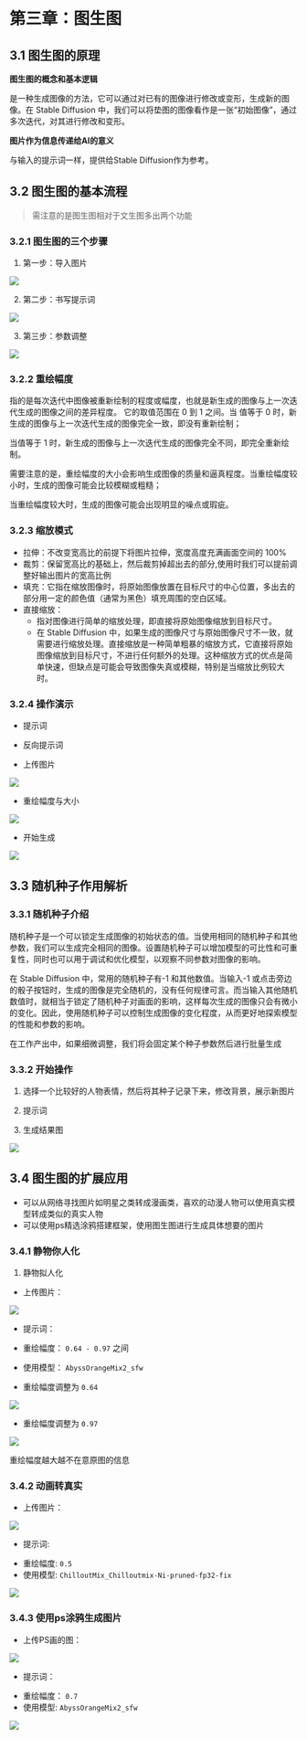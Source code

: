<script setup>
import PromptTemplate from '../prompt-template.vue'
</script>


<style scoped src="../prompt-show.css"></style>

# 第三章：图生图

## 3.1 图生图的原理

**图生图的概念和基本逻辑**

是一种生成图像的方法，它可以通过对已有的图像进行修改或变形，生成新的图像。在 Stable Diffusion 中，我们可以将垫图的图像看作是一张“初始图像”，通过多次迭代，对其进行修改和变形。

**图片作为信息传递给AI的意义**

与输入的提示词一样，提供给Stable Diffusion作为参考。

## 3.2 图生图的基本流程

>需注意的是图生图相对于文生图多出两个功能

### 3.2.1 图生图的三个步骤

1. 第一步：导入图片

![](/AI/picture/sd-webui/study/042.png)

2. 第二步：书写提示词

![](/AI/picture/sd-webui/study/043.png)

3. 第三步：参数调整

![](/AI/picture/sd-webui/study/044.png)

### 3.2.2 重绘幅度

指的是每次迭代中图像被重新绘制的程度或幅度，也就是新生成的图像与上一次迭代生成的图像之间的差异程度。
它的取值范围在 0 到 1 之间。当 值等于 0 时，新生成的图像与上一次迭代生成的图像完全一致，即没有重新绘制；

当值等于 1 时，新生成的图像与上一次迭代生成的图像完全不同，即完全重新绘制。

需要注意的是，重绘幅度的大小会影响生成图像的质量和逼真程度。当重绘幅度较小时，生成的图像可能会比较模糊或粗糙；

当重绘幅度较大时，生成的图像可能会出现明显的噪点或瑕疵。


### 3.2.3 缩放模式
- 拉伸：不改变宽高比的前提下将图片拉伸，宽度高度充满画面空间的 100%
- 裁剪：保留宽高比的基础上，然后裁剪掉超出去的部分,使用时我们可以提前调整好输出图片的宽高比例
- 填充：它指在缩放图像时，将原始图像放置在目标尺寸的中心位置，多出去的部分用一定的颜色值（通常为黑色）填充周围的空白区域。
- 直接缩放：
    - 指对图像进行简单的缩放处理，即直接将原始图像缩放到目标尺寸。
    - 在 Stable Diffusion 中，如果生成的图像尺寸与原始图像尺寸不一致，就需要进行缩放处理。直接缩放是一种简单粗暴的缩放方式，它直接将原始图像缩放到目标尺寸，不进行任何额外的处理。这种缩放方式的优点是简单快速，但缺点是可能会导致图像失真或模糊，特别是当缩放比例较大时。

### 3.2.4 操作演示


- 提示词

<PromptTemplate>
    <template v-slot:content>
        1girl,straw hat,long curly hair,colorful spotted dress,bracelet on left hand,brown eyes,
        (masterpiece:1,2),best quality,masterpiece,highres,original,extremely detailed wallpaper,perfect lighting,(extremely detailed CG:1.2). drawing,paintbrush,
    </template>
</PromptTemplate>


- 反向提示词

<PromptTemplate>
    <template v-slot:content>
        NSFW,(worst quality:2),(low quality:2),(normal quality:2),lowres,normal quality,((monochrome)),((grayscale)),skin spots,acnes,skin blemishes,age spot,(ugly:1.331),(duplicate:1.331),(morbid:1.21),(mutilated:1.21),(tranny:1.331),mutated hands,(poorly drawn hands:1.5),blurry,(bad anatomy:1.21),(bad proportions:1.331),extra limbs,(disfigured:1.331),(missing arms:1.331),(extra legs:1.331),(fused fingers:1.61051),(too many fingers:1.61051),(unclear eyes:1.331),lowers,bad hands,missing fingers,extra digit,bad hands,missing fingers,(((extra arms and legs))),
    </template>
</PromptTemplate>

- 上传图片

![](/AI/picture/sd-webui/study/045.png)

- 重绘幅度与大小

![](/AI/picture/sd-webui/study/046.png)

- 开始生成

![](/AI/picture/sd-webui/study/047.png)

## 3.3 随机种子作用解析

### 3.3.1 随机种子介绍

随机种子是一个可以锁定生成图像的初始状态的值。当使用相同的随机种子和其他参数，我们可以生成完全相同的图像。设置随机种子可以增加模型的可比性和可重复性，同时也可以用于调试和优化模型，以观察不同参数对图像的影响。

在 Stable Diffusion 中，常用的随机种子有-1 和其他数值。当输入-1 或点击旁边的骰子按钮时，生成的图像是完全随机的，没有任何规律可言。而当输入其他随机数值时，就相当于锁定了随机种子对画面的影响，这样每次生成的图像只会有微小的变化。因此，使用随机种子可以控制生成图像的变化程度，从而更好地探索模型的性能和参数的影响。

在工作产出中，如果细微调整，我们将会固定某个种子参数然后进行批量生成


### 3.3.2 开始操作

1. 选择一个比较好的人物表情，然后将其种子记录下来，修改背景，展示新图片

2. 提示词

<PromptTemplate>
    <template v-slot:content>
       <span>1girl,straw hat,long curly hair,colorful spotted dress,bracelet on left hand,brown eyes,</span>
       <span>(masterpiece:1,2),best quality,masterpiece,highres,original,extremely detailed wallpaper,perfect lighting,(extremely detailed CG:1.2). drawing,paintbrush,</span>
       <span class="content-add">indoors,bedroom,bed,computer,desk,words in the background,depth of field,</span>
    </template>
</PromptTemplate>

3. 生成结果图

![](/AI/picture/sd-webui/study/048.png)

## 3.4 图生图的扩展应用

- 可以从网络寻找图片如明星之类转成漫画类，喜欢的动漫人物可以使用真实模型转成类似的真实人物
- 可以使用ps精选涂鸦搭建框架，使用图生图进行生成具体想要的图片

### 3.4.1 静物你人化

1. 静物拟人化 

- 上传图片：

![](/AI/picture/sd-webui/study/049.png)

- 提示词：

<PromptTemplate>
    <template v-slot:content>
        <span>SFW,(1girl:1.3),long hair,white hair,face,front,looking at viewer,white shirt,(green belt:1.5),red skirt,red hats,dancing,upper body,standing,(white background:1.5),hands at the back,</span>
        <span>(masterpiece:1,2),best quality,masterpiece,highres,original,extremely detailed wallpaper,perfect lighting,(extremely detailed CG:1.2),drawing,paintbrush,</span>
    </template>
</PromptTemplate>

- 重绘幅度： `0.64 - 0.97` 之间
- 使用模型： `AbyssOrangeMix2_sfw`


- 重绘幅度调整为 `0.64`

![](/AI/picture/sd-webui/study/050.png)


- 重绘幅度调整为 `0.97`

![](/AI/picture/sd-webui/study/051.png)

重绘幅度越大越不在意原图的信息


### 3.4.2 动画转真实

- 上传图片：

![](/AI/picture/sd-webui/study/053.png)

- 提示词:

<PromptTemplate>
    <template v-slot:content>
        <span>SFW,(1girl, solo:1.2),young,silver_hair,curve hair,short hair,[tousled hair],flowing hair,(covered eyes:1.2),yorha_no._2_type_b,blinder,(black_blindfold,blindfold:1.2), hairband,mole,mole_under_mouth,black_dress,black_hairband,cleavage_cutout,puffy_sleeves,clothing_cutout,medium_breasts,juliet_sleeves,pink_lips,feather-trimmed sleeves,feather_trim,turtleneck,cleavage,tassel,nose,cloth texture,lace,</span>
        <span>(8k,RAW photo_1.2),cinematic lighting,night,best quality,ultra high res,(photorealistic_1.5),&lt;lora:2B Nier Automata Lora V2b:0.8&gt;,</span>
        <span>indoor,(simple background:1.2),depth of field,bloom,shine,((perfect light)),cinematic lightning,light and shadow,dappled sunlight,light particles,winds,</span>
    </template>
</PromptTemplate>

- 重绘幅度: `0.5`
- 使用模型: `ChilloutMix_Chilloutmix-Ni-pruned-fp32-fix`


![](/AI/picture/sd-webui/study/054.png)


### 3.4.3 使用ps涂鸦生成图片

- 上传PS画的图：

![](/AI/picture/sd-webui/study/055.png)

- 提示词：

<PromptTemplate>
    <template v-slot:content>
        <span>1girl,solo,full body,long hair,black dress,silhouette,standing besides the sea,view from back,arms up,embrace,</span>
        <span>(setting sun on the horizon:1.5),sunset,sunset glow,sunset cloud,(beach:1.5),clouds,coast,seaside,gradient sky,depth of field,big sun,sunlight,backlight,rays,fantasy,scenery,</span>
        <span>(masterpiece:1,2),best quality,masterpiece,highres,original,extremely detailed wallpaper,perfect lighting,(extremely detailed CG:1.2),drawing,paintbrush,</span>
        <span>outdoor,forest,wild field,travel,woods in the background,depth of field,</span>
   </template>
</PromptTemplate>

- 重绘幅度： `0.7`
- 使用模型: `AbyssOrangeMix2_sfw`


![](/AI/picture/sd-webui/study/056.png)




